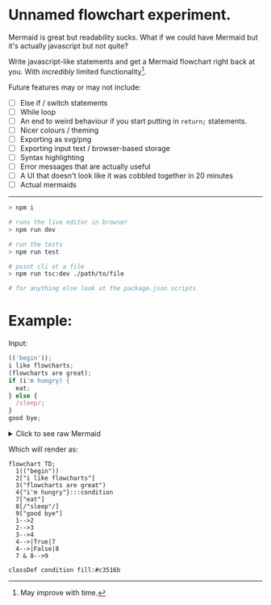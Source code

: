 # Unnamed flowchart experiment.

Mermaid is great but readability sucks. What if we could have Mermaid but it's actually javascript but not quite?

Write javascript-like statements and get a Mermaid flowchart right back at you. With _incredibly_ limited functionality[^1].

Future features may or may not include:
- [ ] Else if / switch statements
- [ ] While loop
- [ ] An end to weird behaviour if you start putting in `return;` statements.
- [ ] Nicer colours / theming
- [ ] Exporting as svg/png
- [ ] Exporting input text / browser-based storage
- [ ] Syntax highlighting
- [ ] Error messages that are actually useful
- [ ] A UI that doesn't look like it was cobbled together in 20 minutes
- [ ] Actual mermaids

[^1]: May improve with time.


---
```sh
> npm i

# runs the live editor in browser
> npm run dev 

# run the tests
> npm run test

# point cli at a file
> npm run tsc:dev ./path/to/file

# for anything else look at the package.json scripts
```


# Example:

Input:
```js
(('begin'));
i like flowcharts;
(flowcharts are great);
if (i'm hungry) {
  eat;
} else {
  /sleep/;
}
good bye;
```
<details>
<summary>Click to see raw Mermaid</summary>

```
flowchart TD;
  1(("begin"))
  2["i like flowcharts"]
  3("flowcharts are great")
  4{"i'm hungry"}:::condition
  7["eat"]
  8[/"sleep"/]
  9["good bye"]
  1-->2
  2-->3
  3-->4
  4-->|True|7
  4-->|False|8
  7 & 8-->9

classDef condition fill:#c3516b
```
</details>


Which will render as:
```mermaid
flowchart TD;
  1(("begin"))
  2["i like flowcharts"]
  3("flowcharts are great")
  4{"i'm hungry"}:::condition
  7["eat"]
  8[/"sleep"/]
  9["good bye"]
  1-->2
  2-->3
  3-->4
  4-->|True|7
  4-->|False|8
  7 & 8-->9

classDef condition fill:#c3516b
```
